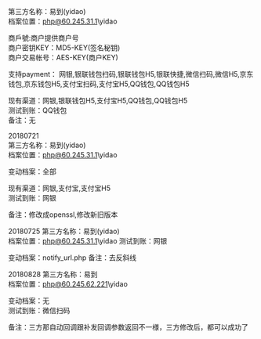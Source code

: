第三方名称：易到(yidao)  
档案位置：php@60.245.31.1\yidao  

商戶號:商户提供商户号  
商户密钥KEY：MD5-KEY(签名秘钥)  
商户交易帐号：AES-KEY(商户KEY)  

支持payment： 网银,银联钱包扫码,银联钱包H5,银联快捷,微信扫码,微信H5,京东钱包,京东钱包H5,支付宝扫码,支付宝H5,QQ钱包,QQ钱包H5  

现有渠道：网银,银联钱包H5,支付宝H5,QQ钱包,QQ钱包H5  
测试到账：QQ钱包  
备注：无  
  
20180721  
第三方名称：易到(yidao)  
档案位置：php@60.245.31.1\yidao

变动档案：全部  
  
现有渠道：网银,支付宝,支付宝H5  
测试到账：网银  

备注：修改成openssl,修改新旧版本

20180725
第三方名称：易到(yidao)  
档案位置：php@60.245.31.1\yidao
测试到账：网银

变动档案：notify_url.php
备注：去反斜线

20180828
第三方名称：易到  
档案位置：php@60.245.62.221\yidao

变动档案：无  
测试到账：微信扫码  

备注：三方那自动回调跟补发回调参数返回不一様，三方修改后，都可以成功了